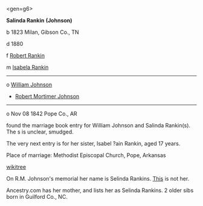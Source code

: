 <gen=g6>

<b>Salinda Rankin</b> <b>(Johnson)</b>

b 1823 Milan, Gibson Co., TN

d 1880

f [Robert Rankin](../g7/robert_rankin_1792.md)

m [Isabela Rankin](../g7/isabela_rankin.md)

<hr>

o [William Johnson](../g6/william_johnson.md)

- [Robert Mortimer Johnson](../g5/robert_mortimer_johnson.md)

<hr>

o Nov 08 1842 Pope Co., AR

found the marriage book entry for William Johnson and Salinda Rankin(s).  The s is unclear, smudged.

The very next entry is for her sister, Isabel ?ain Rankin, aged 17 years.

Place of marriage:
Methodist Episcopal Church, Pope, Arkansas

[wikitree](https://www.wikitree.com/wiki/Johnson-3546)

On R.M. Johnson's memorial her name is Selinda Rankins. [This](https://www.geni.com/people/Selinda-Gay/6000000009361046906) is not her.

Ancestry.com has her mother, and lists her as Selinda Rankins. 2 older sibs born in Guilford Co., NC.
